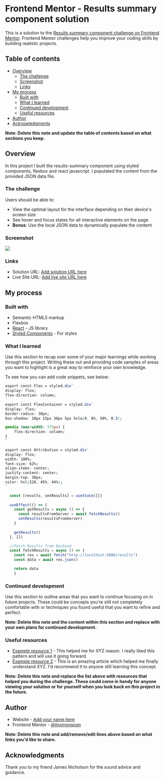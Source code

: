 # Frontend Mentor - Results summary component solution

This is a solution to the [Results summary component challenge on Frontend Mentor](https://www.frontendmentor.io/challenges/results-summary-component-CE_K6s0maV). Frontend Mentor challenges help you improve your coding skills by building realistic projects. 

## Table of contents

- [Overview](#overview)
  - [The challenge](#the-challenge)
  - [Screenshot](#screenshot)
  - [Links](#links)
- [My process](#my-process)
  - [Built with](#built-with)
  - [What I learned](#what-i-learned)
  - [Continued development](#continued-development)
  - [Useful resources](#useful-resources)
- [Author](#author)
- [Acknowledgments](#acknowledgments)

**Note: Delete this note and update the table of contents based on what sections you keep.**

## Overview
In this project I built the results-summary component using styled components, flexbox and react javascript. I populated the content from the provided JSON data file.
### The challenge

Users should be able to:

- View the optimal layout for the interface depending on their device's screen size
- See hover and focus states for all interactive elements on the page
- **Bonus**: Use the local JSON data to dynamically populate the content

### Screenshot

![](./Screenshot.png)
### Links

- Solution URL: [Add solution URL here](https://your-solution-url.com)
- Live Site URL: [Add live site URL here](https://your-live-site-url.com)

## My process

### Built with

- Semantic HTML5 markup
- Flexbox
- [React](https://reactjs.org/) - JS library
- [Styled Components](https://styled-components.com/) - For styles

### What I learned

Use this section to recap over some of your major learnings while working through this project. Writing these out and providing code samples of areas you want to highlight is a great way to reinforce your own knowledge.

To see how you can add code snippets, see below:

```css
export const Flex = styled.div`
display: flex;
flex-direction: column;
`
export const FlexContainer = styled.div`
display: flex;
border-radius: 30px;
box-shadow: 10px 15px 30px 5px hsla(0, 0%, 50%, 0.3);

@media (max-width: 375px) {
    flex-direction: column;
}
`

export const Attribution = styled.div`
display: flex;
width: 100%;
font-size: 62%; 
align-items: center;
justify-content: center;
margin-top: 30px;
color: hsl(228, 45%, 44%); 
`
```
```js
  const [results, setResults] = useState([])
  
  useEffect(() => {
    const getResults = async () => {
      const resultsFromServer = await fetchResults()
      setResults(resultsFromServer)
    }
  
    getResults()
  }, [])

  //Fetch Results from Backend
  const fetchResults = async () => {
    const res = await fetch("http://localhost:5000/results")
    const data = await res.json()

    return data
    }
```

### Continued development

Use this section to outline areas that you want to continue focusing on in future projects. These could be concepts you're still not completely comfortable with or techniques you found useful that you want to refine and perfect.

**Note: Delete this note and the content within this section and replace with your own plans for continued development.**

### Useful resources

- [Example resource 1](https://www.example.com) - This helped me for XYZ reason. I really liked this pattern and will use it going forward.
- [Example resource 2](https://www.example.com) - This is an amazing article which helped me finally understand XYZ. I'd recommend it to anyone still learning this concept.

**Note: Delete this note and replace the list above with resources that helped you during the challenge. These could come in handy for anyone viewing your solution or for yourself when you look back on this project in the future.**

## Author

- Website - [Add your name here](https://www.your-site.com)
- Frontend Mentor - [@jinxmonsoon](https://www.frontendmentor.io/profile/jinxmonsoon)

**Note: Delete this note and add/remove/edit lines above based on what links you'd like to share.**

## Acknowledgments

Thank you to my friend James Nicholson for the sound advice and guidance. 

